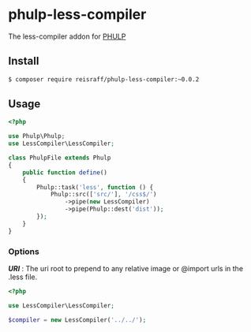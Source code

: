 # phulp-less-compiler

The less-compiler addon for [PHULP](https://github.com/reisraff/phulp)

## Install

```bash
$ composer require reisraff/phulp-less-compiler:~0.0.2
```

## Usage

```php
<?php

use Phulp\Phulp;
use LessCompiler\LessCompiler;

class PhulpFile extends Phulp
{
    public function define()
    {
        Phulp::task('less', function () {
            Phulp::src(['src/'], '/css$/')
                ->pipe(new LessCompiler)
                ->pipe(Phulp::dest('dist'));
        });
    }
}

```

### Options

***URI*** : The uri root to prepend to any relative image or @import urls in the .less file.

```php
<?php

use LessCompiler\LessCompiler;

$compiler = new LessCompiler('../../');

```
